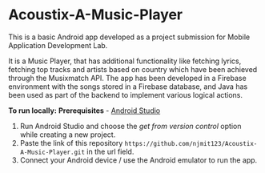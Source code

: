 # Acoustix-A-Music-Player

This is a basic Android app developed as a project submission for Mobile Application Development Lab.

It is a Music Player, that has additional functionality like fetching lyrics, fetching top tracks and artists based on country which have been achieved through the Musixmatch API.
The app has been developed in a Firebase environment with the songs stored in a Firebase database, and Java has been used as part of the backend to implement various logical actions.

**To run locally:**
**Prerequisites** - [Android Studio](https://developer.android.com/studio)

1. Run Android Studio and choose the _get from version control_ option while creating a new project.
2. Paste the link of this repository ```https://github.com/njmit123/Acoustix-A-Music-Player.git``` in the url field.
3. Connect your Android device / use the Android emulator to run the app.
